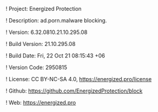 ! Project: Energized Protection

! Description: ad.porn.malware blocking.

! Version: 6.32.0810.21.10.295.08

! Build Version: 21.10.295.08

! Build Date: Fri, 22 Oct 21 08:15:43 +06

! Version Code: 2950815

! License: CC BY-NC-SA 4.0, https://energized.pro/license

! Github: https://github.com/EnergizedProtection/block

! Web: https://energized.pro

